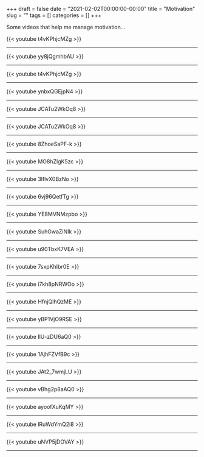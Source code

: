 +++ 
draft = false
date = "2021-02-02T00:00:00-00:00"
title = "Motivation"
slug = "" 
tags = []
categories = []
+++

Some videos that help me manage motivation...

{{< youtube t4vKPhjcMZg >}}

---

{{< youtube yy8jQgmhbAU >}}

---

{{< youtube t4vKPhjcMZg >}}

---

{{< youtube ynbxQGEjpN4 >}}

---

{{< youtube JCATu2WkOq8 >}}

---

{{< youtube JCATu2WkOq8 >}}

---

{{< youtube 8ZhoeSaPF-k >}}

---

{{< youtube MO8hZlgK5zc >}}

---

{{< youtube 3lflvX0BzNo >}}

---

{{< youtube 6vj96QetfTg >}}

---

{{< youtube YE8MVNMzpbo >}}

---

{{< youtube SuhGwaZiNIk >}}

---

{{< youtube u90TbxK7VEA >}}

---

{{< youtube 7sxpKhIbr0E >}}

---

{{< youtube i7kh8pNRWOo >}}

---

{{< youtube HfnjQIhQzME >}}

---

{{< youtube yBP1VjO9RSE >}}

---

{{< youtube IlU-zDU6aQ0 >}}

---

{{< youtube 1AjhFZVfB9c >}}

---

{{< youtube JAt2_7wmjLU >}}

---

{{< youtube vBhg2p8aAQ0 >}}

---

{{< youtube ayoofXuKqMY >}}

---

{{< youtube lRuWdYmQ2i8 >}}

---

{{< youtube uNVP5jDOVAY >}}

---
